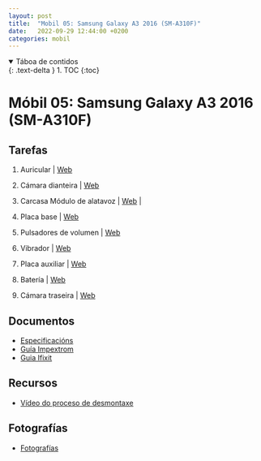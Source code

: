 ```yaml
---
layout: post
title:  "Mobil 05: Samsung Galaxy A3 2016 (SM-A310F)"
date:   2022-09-29 12:44:00 +0200
categories: mobil
---
```


<details open markdown="block">
  <summary>
    Táboa de contidos
  </summary>
  {: .text-delta }
1. TOC
{:toc}
</details>


# Móbil 05: Samsung Galaxy A3 2016 (SM-A310F)

## Tarefas

1. Auricular | [Web](https://www.nadiemellamagallina.com/es/manuales/smartphones-1/samsung-4/samsung-galaxy-a3-2016-493/auricular-3508)

2. Cámara dianteira | [Web](https://www.nadiemellamagallina.com/es/manuales/smartphones-1/samsung-4/samsung-galaxy-a3-2016-493/c-mara-delantera-3511)

3.  Carcasa Módulo de alatavoz  | [Web](https://www.nadiemellamagallina.com/es/manuales/smartphones-1/samsung-4/samsung-galaxy-a3-2016-493/carcasa-con-m-dulo-de-altavoz-3522) | 

4. Placa base | [Web](https://www.nadiemellamagallina.com/es/manuales/smartphones-1/samsung-4/samsung-galaxy-a3-2016-493/placa-base-3516)


5.  Pulsadores de volumen  | [Web](https://www.nadiemellamagallina.com/es/manuales/smartphones-1/samsung-4/samsung-galaxy-a3-2016-493/pulsadores-de-volumen-3518)  

6. Vibrador | [Web](https://www.nadiemellamagallina.com/es/manuales/smartphones-1/samsung-4/samsung-galaxy-a3-2016-493/vibrador-3523)


7. Placa auxiliar | [Web](https://www.nadiemellamagallina.com/es/manuales/smartphones-1/samsung-4/samsung-galaxy-a3-2016-493/placa-auxiliar-3515)


8. Batería | [Web](https://www.nadiemellamagallina.com/es/manuales/smartphones-1/samsung-4/samsung-galaxy-a3-2016-493/bater-a-3510)

9. Cámara traseira | [Web](https://www.nadiemellamagallina.com/es/manuales/smartphones-1/samsung-4/samsung-galaxy-a3-2016-493/c-mara-trasera-3512)



## Documentos
* [Especificacións](https://www.movilcelular.es/especificaciones/samsung/galaxy-a3-2017/sm-a320fl/)
* [Guía Impextrom](https://www.nadiemellamagallina.com/es/manuales/smartphones-1/samsung-4/samsung-galaxy-a3-2016-493/)
* [Guia Ifixit](https://es.ifixit.com/Device/Samsung_Galaxy_A3_2016)

## Recursos
 - [Vídeo do proceso de desmontaxe]( https://www.youtube.com/watch?v=fAKM-YgE8Zs&ab_channel=MovilOne)


## Fotografías

 * [Fotografías]({{site.baseurl}}/taller/mobil/05/fotos/fotos.pdf)